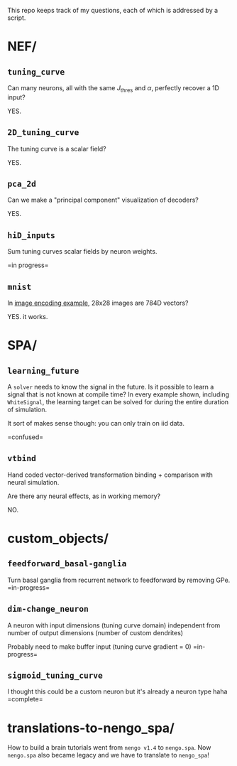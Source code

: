 This repo keeps track of my questions, each of which is addressed by a script.

# NEF/

## `tuning_curve`
Can many neurons, all with the same $J_{\text{thres}}$ and $\alpha$, perfectly recover a 1D input?

YES.

## `2D_tuning_curve`
The tuning curve is a scalar field?
 
 YES.

## `pca_2d`
Can we make a "principal component" visualization of decoders?

YES.

## `hiD_inputs`
Sum tuning curves scalar fields by neuron weights.

=in progress=

## `mnist`
In [image encoding example](https://www.nengo.ai/nengo-extras/examples/mnist_single_layer.html), 28x28 images are 784D vectors?

YES. it works.

# SPA/
## `learning_future`
A `solver` needs to know the signal in the future.
Is it possible to learn a signal that is not known at compile time? In every example shown, including `WhiteSignal`, the learning target can be solved for during the entire duration of simulation.

It sort of makes sense though: you can only train on iid data.

=confused=

## `vtbind`
Hand coded vector-derived transformation binding + comparison with neural simulation.

Are there any neural effects, as in working memory?
 
 NO.

# custom_objects/

## `feedforward_basal-ganglia`
Turn basal ganglia from recurrent network to feedforward by removing GPe. 
=in-progress=

## `dim-change_neuron`
A neuron with input dimensions (tuning curve domain) independent from number of output dimensions (number of custom dendrites)

Probably need to make buffer input (tuning curve gradient  = 0)
=in-progress=

## `sigmoid_tuning_curve`
I thought this could be a custom neuron but it's already a neuron type haha
=complete=


# translations-to-nengo_spa/
How to build a brain tutorials went from `nengo v1.4` to `nengo.spa`. Now `nengo.spa` also became legacy and we have to translate to `nengo_spa`!